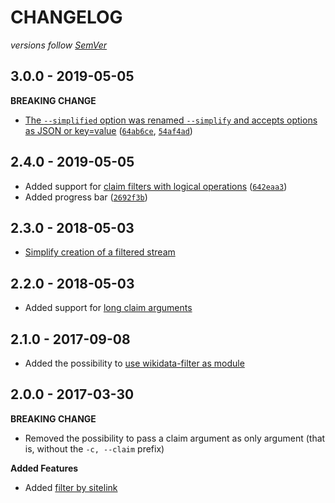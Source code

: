 # CHANGELOG
*versions follow [SemVer](http://semver.org)*

## 3.0.0 - 2019-05-05
**BREAKING CHANGE**
* [The `--simplified` option was renamed `--simplify` and accepts options as JSON or key=value](https://github.com/maxlath/wikidata-filter/blob/master/docs/how_to.md#simplify-entity-data) ([`64ab6ce`](https://github.com/maxlath/wikidata-filter/commit/64ab6ce), [`54af4ad`](https://github.com/maxlath/wikidata-filter/commit/54af4ad))

## 2.4.0 - 2019-05-05
* Added support for [claim filters with logical operations](https://github.com/maxlath/wikidata-filter/blob/master/docs/how_to.md#claims-logical-operators) ([`642eaa3`](https://github.com/maxlath/wikidata-filter/commit/642eaa3))
* Added progress bar ([`2692f3b`](https://github.com/maxlath/wikidata-filter/commit/2692f3b))

## 2.3.0 - 2018-05-03
* [Simplify creation of a filtered stream](https://github.com/maxlath/wikidata-filter/blob/master/docs/how_to.md#usage-as-module)

## 2.2.0 - 2018-05-03
* Added support for [long claim arguments](https://github.com/maxlath/wikidata-filter/blob/master/docs/how_to.md#long-claim-option)

## 2.1.0 - 2017-09-08
* Added the possibility to [use wikidata-filter as module](https://github.com/maxlath/wikidata-filter/blob/master/docs/how_to.md#usage-as-module)

## 2.0.0 - 2017-03-30
**BREAKING CHANGE**
* Removed the possibility to pass a claim argument as only argument (that is, without the `-c, --claim` prefix)

**Added Features**
* Added [filter by sitelink](https://github.com/maxlath/wikidata-filter/blob/master/docs/how_to.md#by-sitelinks)
